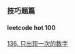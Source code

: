 ### 技巧题篇
#### leetcode hot 100
[136. 只出现一次的数字](https://github.com/cyh756085049/web-system/blob/main/algorithms/leetcode/other/singleNumber.js)